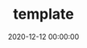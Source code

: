 ---
layout: post
title: template
date: 2020-12-12 00:00:00
last_modified_at: 2020-12-12
tags: draft
---